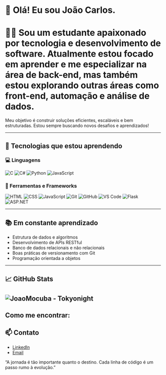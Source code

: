 # 👋 Olá! Eu sou João Carlos.

# 👨‍💻 Sou um estudante apaixonado por tecnologia e desenvolvimento de software. Atualmente estou focado em aprender e me especializar na área de **back-end**, mas também estou explorando outras áreas como front-end, automação e análise de dados.

Meu objetivo é construir soluções eficientes, escaláveis e bem estruturadas. Estou sempre buscando novos desafios e aprendizados!

---

## 🚀 Tecnologias que estou aprendendo

### 💻 Linguagens
![C](https://img.shields.io/badge/-C-00599C?style=flat&logo=c&logoColor=white)
![C#](https://img.shields.io/badge/-C%23-239120?style=flat&logo=c-sharp&logoColor=white)
![Python](https://img.shields.io/badge/-Python-3776AB?style=flat&logo=python&logoColor=white)
![JavaScript](https://img.shields.io/badge/-JavaScript-F7DF1E?style=flat&logo=javascript&logoColor=black)

### 🧰 Ferramentas e Frameworks
![HTML](https://img.shields.io/badge/-HTML5-E34F26?style=flat&logo=html5&logoColor=white)
![CSS](https://img.shields.io/badge/-CSS3-1572B6?style=flat&logo=css3&logoColor=white)
![JavaScript](https://img.shields.io/badge/-JavaScript-F7DF1E?style=flat&logo=javascript&logoColor=black)
![Git](https://img.shields.io/badge/-Git-F05032?style=flat&logo=git&logoColor=white)
![GitHub](https://img.shields.io/badge/-GitHub-181717?style=flat&logo=github&logoColor=white)
![VS Code](https://img.shields.io/badge/-VS%20Code-007ACC?style=flat&logo=visual-studio-code&logoColor=white)
![Flask](https://img.shields.io/badge/-Flask-000000?style=flat&logo=flask&logoColor=white)
![ASP.NET](https://img.shields.io/badge/-ASP.NET-512BD4?style=flat&logo=.net&logoColor=white)

---

## 📚 Em constante aprendizado

- Estrutura de dados e algoritmos
- Desenvolvimento de APIs RESTful
- Banco de dados relacionais e não relacionais
- Boas práticas de versionamento com Git
- Programação orientada a objetos

---

## 📈 GitHub Stats

![JoaoMocuba - Tokyonight](https://github-readme-stats.vercel.app/api?username=JoaoMocuba&show_icons=true&theme=tokyonight)
---

## Como me encontrar:

## 📫 Contato
- [LinkedIn](linkedin.com/in/joão-carlos-893640157)
- [Email](jcmocuba@gmail.com)

 “A jornada é tão importante quanto o destino. Cada linha de código é um passo rumo à evolução.”



